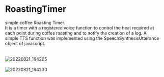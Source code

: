 # RoastingTimer
simple coffee Roasting Timer. <br>
It is a timer with a registered voice function to control the heat required at each point during coffee roasting and to notify the creation of a log.
A simple TTS function was implemented using the SpeechSynthesisUtterance object of javascript.
<br><br><br>
![20220821_164205](https://user-images.githubusercontent.com/57596337/185781043-6cdf6f8c-759d-4344-ad0d-013945baf7d4.png)
<br><br>
![20220821_164230](https://user-images.githubusercontent.com/57596337/185781063-7485e8a2-4e48-45ee-8496-fc56875bdf1b.png)
